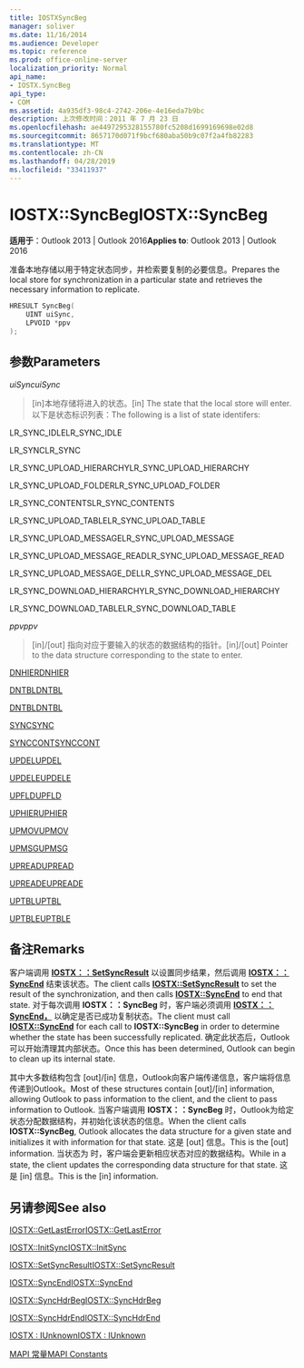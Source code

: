 ```yaml
---
title: IOSTXSyncBeg
manager: soliver
ms.date: 11/16/2014
ms.audience: Developer
ms.topic: reference
ms.prod: office-online-server
localization_priority: Normal
api_name:
- IOSTX.SyncBeg
api_type:
- COM
ms.assetid: 4a935df3-98c4-2742-206e-4e16eda7b9bc
description: 上次修改时间：2011 年 7 月 23 日
ms.openlocfilehash: ae4497295328155780fc5208d1699169698e02d8
ms.sourcegitcommit: 8657170d071f9bcf680aba50b9c07f2a4fb82283
ms.translationtype: MT
ms.contentlocale: zh-CN
ms.lasthandoff: 04/28/2019
ms.locfileid: "33411937"
---
```

# <a name="iostxsyncbeg"></a><span data-ttu-id="b0091-103">IOSTX::SyncBeg</span><span class="sxs-lookup"><span data-stu-id="b0091-103">IOSTX::SyncBeg</span></span>

  
  
<span data-ttu-id="b0091-104">**适用于**：Outlook 2013 | Outlook 2016</span><span class="sxs-lookup"><span data-stu-id="b0091-104">**Applies to**: Outlook 2013 | Outlook 2016</span></span> 
  
<span data-ttu-id="b0091-105">准备本地存储以用于特定状态同步，并检索要复制的必要信息。</span><span class="sxs-lookup"><span data-stu-id="b0091-105">Prepares the local store for synchronization in a particular state and retrieves the necessary information to replicate.</span></span>
  
```cpp
HRESULT SyncBeg( 
    UINT uiSync, 
    LPVOID *ppv 
);
```

## <a name="parameters"></a><span data-ttu-id="b0091-106">参数</span><span class="sxs-lookup"><span data-stu-id="b0091-106">Parameters</span></span>

 <span data-ttu-id="b0091-107">_uiSync_</span><span class="sxs-lookup"><span data-stu-id="b0091-107">_uiSync_</span></span>
  
>  <span data-ttu-id="b0091-108">[in]本地存储将进入的状态。</span><span class="sxs-lookup"><span data-stu-id="b0091-108">[in] The state that the local store will enter.</span></span> <span data-ttu-id="b0091-109">以下是状态标识列表：</span><span class="sxs-lookup"><span data-stu-id="b0091-109">The following is a list of state identifers:</span></span> 
    
<span data-ttu-id="b0091-110">LR_SYNC_IDLE</span><span class="sxs-lookup"><span data-stu-id="b0091-110">LR_SYNC_IDLE</span></span>
  
> 
    
<span data-ttu-id="b0091-111">LR_SYNC</span><span class="sxs-lookup"><span data-stu-id="b0091-111">LR_SYNC</span></span>
  
> 
    
<span data-ttu-id="b0091-112">LR_SYNC_UPLOAD_HIERARCHY</span><span class="sxs-lookup"><span data-stu-id="b0091-112">LR_SYNC_UPLOAD_HIERARCHY</span></span>
  
> 
    
<span data-ttu-id="b0091-113">LR_SYNC_UPLOAD_FOLDER</span><span class="sxs-lookup"><span data-stu-id="b0091-113">LR_SYNC_UPLOAD_FOLDER</span></span>
  
> 
    
<span data-ttu-id="b0091-114">LR_SYNC_CONTENTS</span><span class="sxs-lookup"><span data-stu-id="b0091-114">LR_SYNC_CONTENTS</span></span>
  
> 
    
<span data-ttu-id="b0091-115">LR_SYNC_UPLOAD_TABLE</span><span class="sxs-lookup"><span data-stu-id="b0091-115">LR_SYNC_UPLOAD_TABLE</span></span>
  
> 
    
<span data-ttu-id="b0091-116">LR_SYNC_UPLOAD_MESSAGE</span><span class="sxs-lookup"><span data-stu-id="b0091-116">LR_SYNC_UPLOAD_MESSAGE</span></span>
  
> 
    
<span data-ttu-id="b0091-117">LR_SYNC_UPLOAD_MESSAGE_READ</span><span class="sxs-lookup"><span data-stu-id="b0091-117">LR_SYNC_UPLOAD_MESSAGE_READ</span></span>
  
> 
    
<span data-ttu-id="b0091-118">LR_SYNC_UPLOAD_MESSAGE_DEL</span><span class="sxs-lookup"><span data-stu-id="b0091-118">LR_SYNC_UPLOAD_MESSAGE_DEL</span></span>
  
> 
    
<span data-ttu-id="b0091-119">LR_SYNC_DOWNLOAD_HIERARCHY</span><span class="sxs-lookup"><span data-stu-id="b0091-119">LR_SYNC_DOWNLOAD_HIERARCHY</span></span>
  
> 
    
<span data-ttu-id="b0091-120">LR_SYNC_DOWNLOAD_TABLE</span><span class="sxs-lookup"><span data-stu-id="b0091-120">LR_SYNC_DOWNLOAD_TABLE</span></span>
  
> 
    
 <span data-ttu-id="b0091-121">_ppv_</span><span class="sxs-lookup"><span data-stu-id="b0091-121">_ppv_</span></span>
  
>  <span data-ttu-id="b0091-122">[in]/[out] 指向对应于要输入的状态的数据结构的指针。</span><span class="sxs-lookup"><span data-stu-id="b0091-122">[in]/[out] Pointer to the data structure corresponding to the state to enter.</span></span> 
    
[<span data-ttu-id="b0091-123">DNHIER</span><span class="sxs-lookup"><span data-stu-id="b0091-123">DNHIER</span></span>](dnhier.md)
  
> 
    
[<span data-ttu-id="b0091-124">DNTBL</span><span class="sxs-lookup"><span data-stu-id="b0091-124">DNTBL</span></span>](dntbl.md)
  
> 
    
[<span data-ttu-id="b0091-125">DNTBL</span><span class="sxs-lookup"><span data-stu-id="b0091-125">DNTBL</span></span>](dntbl.md)
  
> 
    
[<span data-ttu-id="b0091-126">SYNC</span><span class="sxs-lookup"><span data-stu-id="b0091-126">SYNC</span></span>](sync.md)
  
> 
    
[<span data-ttu-id="b0091-127">SYNCCONT</span><span class="sxs-lookup"><span data-stu-id="b0091-127">SYNCCONT</span></span>](synccont.md)
  
> 
    
[<span data-ttu-id="b0091-128">UPDEL</span><span class="sxs-lookup"><span data-stu-id="b0091-128">UPDEL</span></span>](updel.md)
  
> 
    
[<span data-ttu-id="b0091-129">UPDELE</span><span class="sxs-lookup"><span data-stu-id="b0091-129">UPDELE</span></span>](updele.md)
  
> 
    
[<span data-ttu-id="b0091-130">UPFLD</span><span class="sxs-lookup"><span data-stu-id="b0091-130">UPFLD</span></span>](upfld.md)
  
> 
    
[<span data-ttu-id="b0091-131">UPHIER</span><span class="sxs-lookup"><span data-stu-id="b0091-131">UPHIER</span></span>](uphier.md)
  
> 
    
[<span data-ttu-id="b0091-132">UPMOV</span><span class="sxs-lookup"><span data-stu-id="b0091-132">UPMOV</span></span>](upmov.md)
  
> 
    
[<span data-ttu-id="b0091-133">UPMSG</span><span class="sxs-lookup"><span data-stu-id="b0091-133">UPMSG</span></span>](upmsg.md)
  
> 
    
[<span data-ttu-id="b0091-134">UPREAD</span><span class="sxs-lookup"><span data-stu-id="b0091-134">UPREAD</span></span>](upread.md)
  
> 
    
[<span data-ttu-id="b0091-135">UPREADE</span><span class="sxs-lookup"><span data-stu-id="b0091-135">UPREADE</span></span>](upreade.md)
  
> 
    
[<span data-ttu-id="b0091-136">UPTBL</span><span class="sxs-lookup"><span data-stu-id="b0091-136">UPTBL</span></span>](uptbl.md)
  
> 
    
[<span data-ttu-id="b0091-137">UPTBLE</span><span class="sxs-lookup"><span data-stu-id="b0091-137">UPTBLE</span></span>](uptble.md)
  
> 
    
## <a name="remarks"></a><span data-ttu-id="b0091-138">备注</span><span class="sxs-lookup"><span data-stu-id="b0091-138">Remarks</span></span>

<span data-ttu-id="b0091-139">客户端调用 **[IOSTX：：SetSyncResult](iostx-setsyncresult.md)** 以设置同步结果，然后调用 **[IOSTX：：SyncEnd](iostx-syncend.md)** 结束该状态。</span><span class="sxs-lookup"><span data-stu-id="b0091-139">The client calls **[IOSTX::SetSyncResult](iostx-setsyncresult.md)** to set the result of the synchronization, and then calls **[IOSTX::SyncEnd](iostx-syncend.md)** to end that state.</span></span> <span data-ttu-id="b0091-140">对于每次调用 **IOSTX：：SyncBeg** 时，客户端必须调用 **[IOSTX：：SyncEnd，](iostx-syncend.md)** 以确定是否已成功复制状态。</span><span class="sxs-lookup"><span data-stu-id="b0091-140">The client must call **[IOSTX::SyncEnd](iostx-syncend.md)** for each call to **IOSTX::SyncBeg** in order to determine whether the state has been successfully replicated.</span></span> <span data-ttu-id="b0091-141">确定此状态后，Outlook可以开始清理其内部状态。</span><span class="sxs-lookup"><span data-stu-id="b0091-141">Once this has been determined, Outlook can begin to clean up its internal state.</span></span> 
  
<span data-ttu-id="b0091-142">其中大多数结构包含 [out]/[in] 信息，Outlook向客户端传递信息，客户端将信息传递到Outlook。</span><span class="sxs-lookup"><span data-stu-id="b0091-142">Most of these structures contain [out]/[in] information, allowing Outlook to pass information to the client, and the client to pass information to Outlook.</span></span> <span data-ttu-id="b0091-143">当客户端调用 **IOSTX：：SyncBeg** 时，Outlook为给定状态分配数据结构，并初始化该状态的信息。</span><span class="sxs-lookup"><span data-stu-id="b0091-143">When the client calls **IOSTX::SyncBeg**, Outlook allocates the data structure for a given state and initializes it with information for that state.</span></span> <span data-ttu-id="b0091-144">这是 [out] 信息。</span><span class="sxs-lookup"><span data-stu-id="b0091-144">This is the [out] information.</span></span> <span data-ttu-id="b0091-145">当状态为 时，客户端会更新相应状态对应的数据结构。</span><span class="sxs-lookup"><span data-stu-id="b0091-145">While in a state, the client updates the corresponding data structure for that state.</span></span> <span data-ttu-id="b0091-146">这是 [in] 信息。</span><span class="sxs-lookup"><span data-stu-id="b0091-146">This is the [in] information.</span></span> 
  
## <a name="see-also"></a><span data-ttu-id="b0091-147">另请参阅</span><span class="sxs-lookup"><span data-stu-id="b0091-147">See also</span></span>



[<span data-ttu-id="b0091-148">IOSTX::GetLastError</span><span class="sxs-lookup"><span data-stu-id="b0091-148">IOSTX::GetLastError</span></span>](iostx-getlasterror.md)
  
[<span data-ttu-id="b0091-149">IOSTX::InitSync</span><span class="sxs-lookup"><span data-stu-id="b0091-149">IOSTX::InitSync</span></span>](iostx-initsync.md)
  
[<span data-ttu-id="b0091-150">IOSTX::SetSyncResult</span><span class="sxs-lookup"><span data-stu-id="b0091-150">IOSTX::SetSyncResult</span></span>](iostx-setsyncresult.md)
  
[<span data-ttu-id="b0091-151">IOSTX::SyncEnd</span><span class="sxs-lookup"><span data-stu-id="b0091-151">IOSTX::SyncEnd</span></span>](iostx-syncend.md)
  
[<span data-ttu-id="b0091-152">IOSTX::SyncHdrBeg</span><span class="sxs-lookup"><span data-stu-id="b0091-152">IOSTX::SyncHdrBeg</span></span>](iostx-synchdrbeg.md)
  
[<span data-ttu-id="b0091-153">IOSTX::SyncHdrEnd</span><span class="sxs-lookup"><span data-stu-id="b0091-153">IOSTX::SyncHdrEnd</span></span>](iostx-synchdrend.md)
  
[<span data-ttu-id="b0091-154">IOSTX : IUnknown</span><span class="sxs-lookup"><span data-stu-id="b0091-154">IOSTX : IUnknown</span></span>](iostxiunknown.md)


[<span data-ttu-id="b0091-155">MAPI 常量</span><span class="sxs-lookup"><span data-stu-id="b0091-155">MAPI Constants</span></span>](mapi-constants.md)

